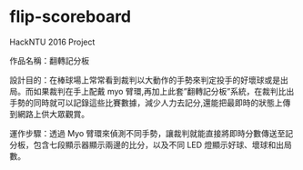# flip-scoreboard

HackNTU 2016 Project

作品名稱：翻轉記分板

設計目的：在棒球場上常常看到裁判以大動作的手勢來判定投手的好壞球或是出局。而如果裁判在手上配戴 myo 臂環,再加上此套”翻轉記分板”系統，在裁判比出手勢的同時就可以記錄這些比賽數據，減少人力去記分,還能把最即時的狀態上傳到網路上供大眾觀賞。

運作步驟：透過 Myo 臂環來偵測不同手勢，讓裁判就能直接將即時分數傳送至記分板，包含七段顯示器顯示兩邊的比分，以及不同 LED 燈顯示好球、壞球和出局數。
